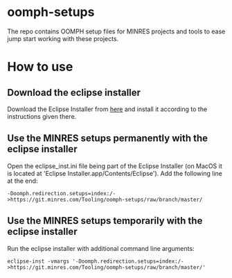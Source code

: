 # oomph-setups
The repo contains OOMPH setup files for MINRES projects and tools to ease jump start working with these projects.

# How to use
## Download the eclipse installer

Download the Eclipse Installer from [here](https://www.eclipse.org/downloads/eclipse-packages/?show_instructions=TRUE) and install it
according to the instructions given there.

## Use the MINRES setups permanently with the eclipse installer

Open the eclipse_inst.ini file being part of the Eclipse Installer (on MacOS it is located at 'Eclipse Installer.app/Contents/Eclipse'). Add the following line at the end:

```
-Doomph.redirection.setups=index:/->https://git.minres.com/Tooling/oomph-setups/raw/branch/master/
```

## Use the MINRES setups temporarily with the eclipse installer

Run the eclipse installer with additional command line arguments:

```
eclipse-inst -vmargs '-Doomph.redirection.setups=index:/->https://git.minres.com/Tooling/oomph-setups/raw/branch/master/'
```
